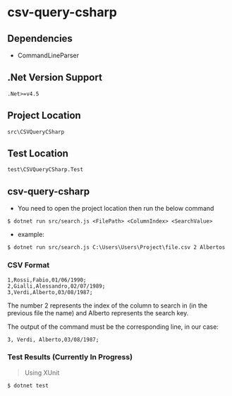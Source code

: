 # csv-query-csharp

## Dependencies

- CommandLineParser

## .Net Version Support

`.Net>=v4.5`

## Project Location 

```src\CSVQueryCSharp```

## Test Location

```test\CSVQueryCSharp.Test```

## csv-query-csharp

* You need to open the project location then run the below command

`$ dotnet run src/search.js <FilePath> <ColumnIndex> <SearchValue>`

* example:
  
`$ dotnet run src/search.js C:\Users\Users\Project\file.csv 2 Albertos`

### CSV Format

```
1,Rossi,Fabio,01/06/1990;
2,Gialli,Alessandro,02/07/1989;
3,Verdi,Alberto,03/08/1987;
```

The number 2 represents the index of the column to search in (in the previous file the name) and Alberto represents the search key.

The output of the command must be the corresponding line, in our case: 

```
3, Verdi, Alberto,03/08/1987;
```
### Test Results (Currently In Progress)

> Using XUnit

`$ dotnet test`

